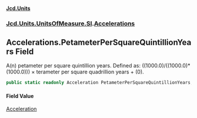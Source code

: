 #### [Jcd.Units](index.md 'index')
### [Jcd.Units.UnitsOfMeasure.SI](Jcd.Units.UnitsOfMeasure.SI.md 'Jcd.Units.UnitsOfMeasure.SI').[Accelerations](Accelerations.md 'Jcd.Units.UnitsOfMeasure.SI.Accelerations')

## Accelerations.PetameterPerSquareQuintillionYears Field

A(n) petameter per square quintillion years. Defined as: ((1000.0)/((1000.0)*(1000.0))) × terameter per square quadrillion years + (0).

```csharp
public static readonly Acceleration PetameterPerSquareQuintillionYears;
```

#### Field Value
[Acceleration](Acceleration.md 'Jcd.Units.UnitTypes.Acceleration')
